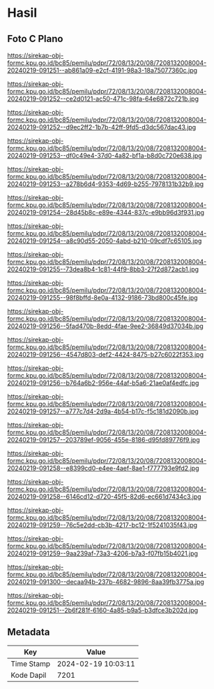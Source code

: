 # Hasil

## Foto C Plano

https://sirekap-obj-formc.kpu.go.id/bc85/pemilu/pdpr/72/08/13/20/08/7208132008004-20240219-091251--ab861a09-e2cf-4191-98a3-18a75077360c.jpg

https://sirekap-obj-formc.kpu.go.id/bc85/pemilu/pdpr/72/08/13/20/08/7208132008004-20240219-091252--ce2d0121-ac50-471c-98fa-64e6872c721b.jpg

https://sirekap-obj-formc.kpu.go.id/bc85/pemilu/pdpr/72/08/13/20/08/7208132008004-20240219-091252--d9ec2ff2-1b7b-42ff-9fd5-d3dc567dac43.jpg

https://sirekap-obj-formc.kpu.go.id/bc85/pemilu/pdpr/72/08/13/20/08/7208132008004-20240219-091253--df0c49e4-37d0-4a82-bf1a-b8d0c720e638.jpg

https://sirekap-obj-formc.kpu.go.id/bc85/pemilu/pdpr/72/08/13/20/08/7208132008004-20240219-091253--a278b6d4-9353-4d69-b255-7978131b32b9.jpg

https://sirekap-obj-formc.kpu.go.id/bc85/pemilu/pdpr/72/08/13/20/08/7208132008004-20240219-091254--28d45b8c-e89e-4344-837c-e9bb96d3f931.jpg

https://sirekap-obj-formc.kpu.go.id/bc85/pemilu/pdpr/72/08/13/20/08/7208132008004-20240219-091254--a8c90d55-2050-4abd-b210-09cdf7c65105.jpg

https://sirekap-obj-formc.kpu.go.id/bc85/pemilu/pdpr/72/08/13/20/08/7208132008004-20240219-091255--73dea8b4-1c81-44f9-8bb3-27f2d872acb1.jpg

https://sirekap-obj-formc.kpu.go.id/bc85/pemilu/pdpr/72/08/13/20/08/7208132008004-20240219-091255--98f8bffd-8e0a-4132-9186-73bd800c45fe.jpg

https://sirekap-obj-formc.kpu.go.id/bc85/pemilu/pdpr/72/08/13/20/08/7208132008004-20240219-091256--5fad470b-8edd-4fae-9ee2-36849d37034b.jpg

https://sirekap-obj-formc.kpu.go.id/bc85/pemilu/pdpr/72/08/13/20/08/7208132008004-20240219-091256--4547d803-def2-4424-8475-b27c6022f353.jpg

https://sirekap-obj-formc.kpu.go.id/bc85/pemilu/pdpr/72/08/13/20/08/7208132008004-20240219-091256--b764a6b2-956e-44af-b5a6-21ae0af4edfc.jpg

https://sirekap-obj-formc.kpu.go.id/bc85/pemilu/pdpr/72/08/13/20/08/7208132008004-20240219-091257--a777c7d4-2d9a-4b54-b17c-f5c181d2090b.jpg

https://sirekap-obj-formc.kpu.go.id/bc85/pemilu/pdpr/72/08/13/20/08/7208132008004-20240219-091257--203789ef-9056-455e-8186-d95fd89776f9.jpg

https://sirekap-obj-formc.kpu.go.id/bc85/pemilu/pdpr/72/08/13/20/08/7208132008004-20240219-091258--e8399cd0-e4ee-4aef-8ae1-f777793e9fd2.jpg

https://sirekap-obj-formc.kpu.go.id/bc85/pemilu/pdpr/72/08/13/20/08/7208132008004-20240219-091258--6146cd12-d720-45f5-82d6-ec661d7434c3.jpg

https://sirekap-obj-formc.kpu.go.id/bc85/pemilu/pdpr/72/08/13/20/08/7208132008004-20240219-091259--76c5e2dd-cb3b-4217-bc12-1f5241035f43.jpg

https://sirekap-obj-formc.kpu.go.id/bc85/pemilu/pdpr/72/08/13/20/08/7208132008004-20240219-091259--9aa239af-73a3-4206-b7a3-f07fb15b4021.jpg

https://sirekap-obj-formc.kpu.go.id/bc85/pemilu/pdpr/72/08/13/20/08/7208132008004-20240219-091300--decaa94b-237b-4682-9896-8aa39fb3775a.jpg

https://sirekap-obj-formc.kpu.go.id/bc85/pemilu/pdpr/72/08/13/20/08/7208132008004-20240219-091251--2b6f281f-6160-4a85-b9a5-b3dfce3b202d.jpg


## Metadata

| Key        | Value               |
| ---------- | ------------------- |
| Time Stamp | 2024-02-19 10:03:11 |
| Kode Dapil | 7201                |



